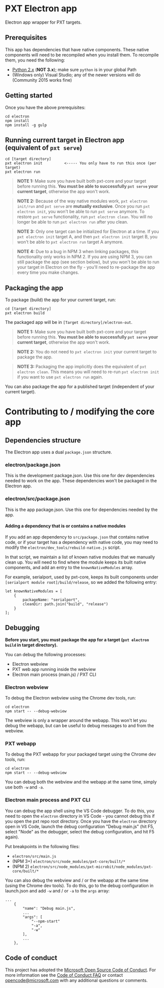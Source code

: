 # PXT Electron app

Electron app wrapper for PXT targets.

## Prerequisites
This app has dependencies that have native components. These native components will need to be recompiled when you install them. To recompile them, you need the following: 
- [Python 2.x](https://www.python.org/downloads/) (__NOT 3.x__); make sure `python` is in your global Path
- (Windows only) Visual Studio; any of the newer versions will do (Community 2015 works fine)

## Getting started
Once you have the above prerequisites:
```
cd electron
npm install
npm install -g gulp
```

## Running current target in Electron app (equivalent of `pxt serve`)
```
cd [target directory]
pxt electron init          <----- You only have to run this once (per target)
pxt electron run
```

> **NOTE 1:** Make sure you have built both pxt-core and your target before running this. **You must be able to successfully `pxt serve` your current target**, otherwise the app won't work.

> **NOTE 2:** Because of the way native modules work, `pxt electron init/run` and `pxt serve` are **mutually exclusive**.
Once you run `pxt electron init`, you won't be able to run `pxt serve` anymore. To restore `pxt serve` functionality, run `pxt electron clean`.
You will no longer be able to run `pxt electron run` after you clean.

> **NOTE 3:** Only one target can be initialized for Electron at a time. If you `pxt electron init` target A, and then `pxt electron init` target B, you won't be able to `pxt electron run` target A anymore.

> **NOTE 4:** Due to a bug in NPM 3 when linking packages, this functionality only works in NPM 2.
If you are using NPM 3, you can still package the app (see section below), but you won't be able to run your target in Electron on the fly - you'll need to re-package the app every time you make changes.

## Packaging the app
To package (build) the app for your current target, run:
```
cd [target directory]
pxt electron build
```

The packaged app will be in `[Target directory]/electron-out`.

> **NOTE 1:** Make sure you have built both pxt-core and your target before running this. **You must be able to successfully `pxt serve` your current target**, otherwise the app won't work.

> **NOTE 2:** You do not need to `pxt electron init` your current target to package the app.

> **NOTE 3:** Packaging the app implicitly does the equivalent of `pxt electron clean`. This means you will need to re-run `pxt electron init` if you want to use `pxt electron run` again.

You can also package the app for a published target (independent of your current target).

# Contributing to / modifying the core app

## Dependencies structure
The Electron app uses a dual `package.json` structure.

### electron/package.json
This is the development package.json. Use this one for dev dependencies needed to work on the app. These dependencies won't be packaged in the Electron app.

### electron/src/package.json
This is the app package.json. Use this one for dependencies needed by the app.

#### Adding a dependency that is or contains a native modules
If you add an app dependency to `src/package.json` that contains native code, or if your target has a dependency with native code, you may need to modify the `electron/dev_tools/rebuild-native.js` script.

In that script, we maintain a list of known native modules that we manually clean up. You will need to find where the module keeps its built native components, and add an entry to the `knownNativeModules` array.

For example, serialport, used by pxt-core, keeps its built components under `[serialport module root]/build/release`, so we added the following entry:

```
let knownNativeModules = [
    {
        packageName: "serialport",
        cleanDir: path.join("build", "release")
    }
];
```

## Debugging
**Before you start, you must package the app for a target (`pxt electron build` in target directory).**

You can debug the following processes:
- Electron webview
- PXT web app running inside the webview
- Electron main process (main.js) / PXT CLI

### Electron webview
To debug the Electron webview using the Chrome dev tools, run:
```
cd electron
npm start -- --debug-webview
```

The webview is only a wrapper around the webapp. This won't let you debug the webapp, but can be useful to debug messages to and from the webview.

### PXT webapp
To debug the PXT webapp for your packaged target using the Chrome dev tools, run:
```
cd electron
npm start -- --debug-webview
```

You can debug both the webview and the webapp at the same time, simply use both `-w` and `-a`.

### Electron main process and PXT CLI
You can debug the app shell using the VS Code debugger. To do this, you need to open the `electron` directory in VS Code - you cannot debug this if you open the pxt repo root directory.
Once you have the `electron` directory open in VS Code, launch the debug configuration "Debug main.js" (hit F5, select "Node" as the debugger, select the debug configuration, and hit F5 again).

Put breakpoints in the following files:
- `electron/src/main.js`
- (NPM 3+) `electron/src/node_modules/pxt-core/built/*`
- (NPM 2) `electron/src/node_modules/pxt-microbit/node_modules/pxt-core/built/*`

You can also debug the webview and / or the webapp at the same time (using the Chrome dev tools). To do this, go to the debug configuration in launch.json and add `-w` and / or `-a` to the `args` array:
```
...
    {
        "name": "Debug main.js",
        ...
        "args": [
            "--npm-start"
            "-a",
            "-w"
        ],
        ...
    },
```

## Code of conduct
This project has adopted the [Microsoft Open Source Code of Conduct](https://opensource.microsoft.com/codeofconduct/). For more information see the [Code of Conduct FAQ](https://opensource.microsoft.com/codeofconduct/faq/) or contact [opencode@microsoft.com](mailto:opencode@microsoft.com) with any additional questions or comments.

